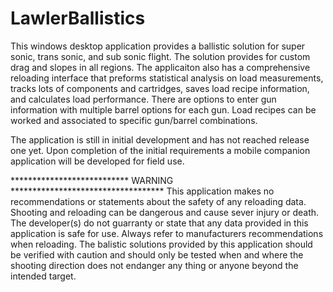 # LawlerBallistics
This windows desktop application provides a ballistic solution for super sonic, trans sonic, and sub sonic flight.  The solution provides for custom drag and slopes in all regions.  The applicaiton also has a comprehensive reloading interface that preforms statistical analysis on load measurements, tracks lots of components and cartridges, saves load recipe information, and calculates load performance.
There are options to enter gun information with multiple barrel options for each gun.  Load recipes can be worked and associated to specific gun/barrel combinations.

The application is still in initial development and has not reached release one yet.  Upon completion of the initial requirements a mobile companion application will be developed for field use.


*************************** WARNING ***********************************
This application makes no recommendations or statements about the safety
of any reloading data.  Shooting and reloading can be dangerous and 
cause sever injury or death.  The developer(s) do not guarranty or
state that any data provided in this application is safe for use.
Always refer to manufacturers recommendations when reloading.  The balistic
solutions provided by this application should be verified with caution and should
only be tested when and where the shooting direction does not endanger any
thing or anyone beyond the intended target.
